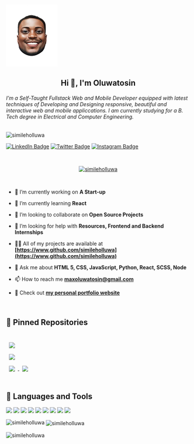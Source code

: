 ![Tosin's GitHub Banner](./banner.png)

<h2 align="center"> Hi 👋, I'm Oluwatosin </h2>
<h6 align="left">I’m a Self-Taught Fullstack Web and Mobile Developer equipped with latest techniques of Developing and Designing responsive, beautiful and interactive web and mobile appliccations. I am currently studying for a B. Tech degree in Electrical and Computer Engineering.</h6>

<p align="left"> <img src="https://komarev.com/ghpvc/?username=simileholluwa&label=Profile%20views&color=0e75b6&style=flat" alt="simileholluwa" /></p>

[![LinkedIn Badge](https://img.shields.io/badge/LinkedIn-Profile-informational?style=flat&logo=linkedin&logoColor=white&color=0D76A8)](https://www.linkedin.com/in/ajanaku-oluwatosin-ezekiel-243133200/)
[![Twitter Badge](https://img.shields.io/badge/Twitter-Profile-informational?style=flat&logo=twitter&logoColor=white&color=1CA2F1)](https://twitter.com/simileholluwa)
[![Instagram Badge](https://img.shields.io/badge/Instagram-Profile-informational?style=flat&logo=instagram&logoColor=white&color=1CA2F1)](https://instagram.com/simileholluwa)


<br>
<p align="center"> <a href= "https://github.com/ryo-ma/github-profile-trophy"><img src="https://github-profile-trophy.vercel.app/?username=simileholluwa&theme=flat" alt="simileholluwa"/></a> </p>
<br>

- 🔭 I’m currently working on **A Start-up**

- 🌱 I’m currently learning **React**

- 👯 I’m looking to collaborate on **Open Source Projects**

- 🤝 I’m looking for help with **Resources, Frontend and Backend Internships**

- 👨‍💻 All of my projects are available at **[https://www.github.com/simileholluwa](https://www.github.com/simileholluwa)**

- 💬 Ask me about **HTML 5, CSS, JavaScript, Python, React, SCSS, Node**

- 📫 How to reach me **maxoluwatosin@gmail.com**

- 📣 Check out **[my personal portfolio website](https://simileholluwa.github.io)**

<br>

## 📌 Pinned Repositories

<br>

<a href="https://github.com/simileholluwa/flutter_apps_development">
  <img align="center" style="margin:0.5rem" src="https://github-readme-stats.vercel.app/api/pin/?username=simileholluwa&repo=flutter_apps_development&title_color=000000&text_color=565756&icon_color=4AB197&bg_color=ffffff" />
</a>

<br>

<a href="https://github.com/simileholluwa/html_css_js_projects">
  <img align="center" style="margin:0.5rem" src="https://github-readme-stats.vercel.app/api/pin/?username=simileholluwa&repo=html_css_js_projects&title_color=000000&text_color=565756&icon_color=4AB197&bg_color=ffffff" />
</a>

<br>

<a href="https://github.com/simileholluwa/react_web_projects">
  <img align="center" style="margin:0.5rem" src="https://github-readme-stats.vercel.app/api/pin/?username=simileholluwa&repo=react_web_projects&title_color=000000&text_color=565756&icon_color=4AB197&bg_color=ffffff" />
</a>

<a href="https://github.com/simileholluwa/go_lang">
  <img align="center" style="margin:0.5rem" src="https://github-readme-stats.vercel.app/api/pin/?username=simileholluwa&repo=go_lang&title_color=000000&text_color=565756&icon_color=4AB197&bg_color=ffffff" />
</a>

<br>
<br>

## 💼 Languages and Tools

![](https://img.shields.io/badge/Code-Dart-informational?style=flat&logo=dart&logoColor=white&color=4AB197)
![](https://img.shields.io/badge/Code-React-informational?style=flat&logo=react&logoColor=white&color=4AB197)
![](https://img.shields.io/badge/Code-Firebase-informational?style=flat&logo=firebase&logoColor=white&color=4AB197)
![](https://img.shields.io/badge/Code-JavaScript-informational?style=flat&logo=JavaScript&logoColor=white&color=4AB197)
![](https://img.shields.io/badge/Code-GoLang-informational?style=flat&logo=GoLang&logoColor=white&color=4AB197)
![](https://img.shields.io/badge/Code-Python-informational?style=flat&logo=Python&logoColor=white&color=4AB197)
![](https://img.shields.io/badge/Code-C++-informational?style=flat&logo=C++&logoColor=white&color=4AB197)
![](https://img.shields.io/badge/Code-MongoDB-informational?style=flat&logo=MongoDB&logoColor=white&color=4AB197)
![](https://img.shields.io/badge/Code-MySQL-informational?style=flat&logo=MySQL&logoColor=white&color=4AB197)

<p><img align="left" src="https://github-readme-stats.vercel.app/api/top-langs?username=simileholluwa&show_icons=true&locale=en&layout=compact" alt="simileholluwa" /></p>

<p>&nbsp;<img align="center" src="https://github-readme-stats.vercel.app/api?username=simileholluwa&show_icons=true&locale=en" alt="simileholluwa" /></p>

<p><img align="center" src="https://github-readme-streak-stats.herokuapp.com/?user=simileholluwa&" alt="simileholluwa" /></p>
